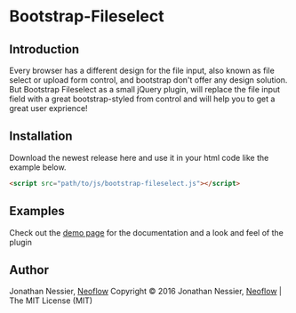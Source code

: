 # Bootstrap-Fileselect
## Introduction
Every browser has a different design for the file input, also known as file
select or upload form control, and bootstrap don't offer any design solution.
But Bootstrap Fileselect as a small jQuery plugin, will replace the file input
field with a great bootstrap-styled from control and will help you to get a
great user exprience!

## Installation
Download the newest release here and use it in your html code like the example
below.
```html
<script src="path/to/js/bootstrap-fileselect.js"></script>
```

## Examples
Check out the [demo page](https://rawgit.com/Neoflow/Bootstrap-Fileselect/master/demo/index.html)
for the documentation and a look and feel of the plugin

## Author
Jonathan Nessier, [Neoflow](https://www.neoflow.ch)
Copyright © 2016 Jonathan Nessier, [Neoflow](https://www.neoflow.ch) | The MIT License (MIT)